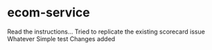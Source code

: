 # ecom-service

Read the instructions...
Tried to replicate the existing scorecard issue
Whatever
Simple test
Changes added
